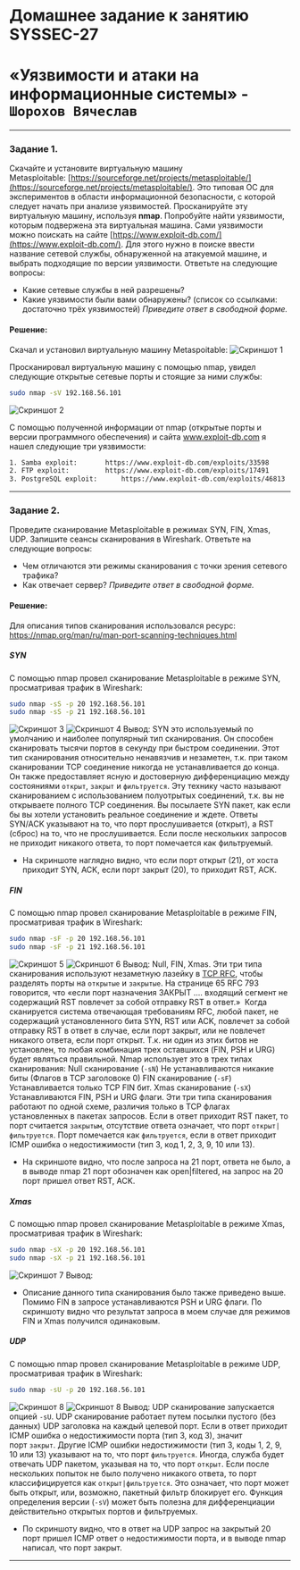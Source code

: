 # Домашнее задание к занятию SYSSEC-27 
# «Уязвимости и атаки на информационные системы» - `Шорохов Вячеслав`

---

### Задание 1. 

Скачайте и установите виртуальную машину Metasploitable: [https://sourceforge.net/projects/metasploitable/](https://sourceforge.net/projects/metasploitable/).
Это типовая ОС для экспериментов в области информационной безопасности, с которой следует начать при анализе уязвимостей.
Просканируйте эту виртуальную машину, используя **nmap**.
Попробуйте найти уязвимости, которым подвержена эта виртуальная машина.
Сами уязвимости можно поискать на сайте [https://www.exploit-db.com/](https://www.exploit-db.com/).
Для этого нужно в поиске ввести название сетевой службы, обнаруженной на атакуемой машине, и выбрать подходящие по версии уязвимости.
Ответьте на следующие вопросы:
- Какие сетевые службы в ней разрешены?
- Какие уязвимости были вами обнаружены? (список со ссылками: достаточно трёх уязвимостей)
_Приведите ответ в свободной форме._
#### Решение:

Скачал и установил виртуальную машину Metaspoitable:
![Скриншот 1](img/msf_installed.PNG)

Просканировал виртуальную машину с помощью nmap, увидел следующие открытые сетевые порты и стоящие за ними службы: 
```bash
sudo nmap -sV 192.168.56.101
```
![Скриншот 2](img/nmap_scan.PNG)

С помощью полученной информации от nmap (открытые порты и версии программного обеспечения) и сайта www.exploit-db.com я нашел следующие три уязвимости:
```bash
1. Samba exploit: 		https://www.exploit-db.com/exploits/33598
2. FTP exploit: 		https://www.exploit-db.com/exploits/17491
3. PostgreSQL exploit: 		https://www.exploit-db.com/exploits/46813
```


---

### Задание 2. 

Проведите сканирование Metasploitable в режимах SYN, FIN, Xmas, UDP.
Запишите сеансы сканирования в Wireshark.
Ответьте на следующие вопросы:
- Чем отличаются эти режимы сканирования с точки зрения сетевого трафика?
- Как отвечает сервер?
_Приведите ответ в свободной форме._

#### Решение:

Для описания типов сканирования использовался ресурс: https://nmap.org/man/ru/man-port-scanning-techniques.html
##### SYN
С помощью nmap провел сканирование Metasploitable в режиме SYN, просматривая трафик в Wireshark:
```bash
sudo nmap -sS -p 20 192.168.56.101
sudo nmap -sS -p 21 192.168.56.101
```

![Скриншот 3](img/syn1.PNG)
![Скриншот 4](img/syn2.PNG)
Вывод: 
SYN это используемый по умолчанию и наиболее популярный тип сканирования. Он способен сканировать тысячи портов в секунду при быстром соединении. Этот тип сканирования относительно ненавязчив и незаметен, т.к. при таком сканировании TCP соединение никогда не устанавливается до конца. Он также предоставляет ясную и достоверную дифференциацию между состояниями `открыт`, `закрыт` и `фильтруется`.
Эту технику часто называют сканированием с использованием полуотрытых соединений, т.к. вы не открываете полного TCP соединения. Вы посылаете SYN пакет, как если бы вы хотели установить реальное соединение и ждете. Ответы SYN/ACK указывают на то, что порт прослушивается (открыт), а RST (сброс) на то, что не прослушивается. Если после нескольких запросов не приходит никакого ответа, то порт помечается как фильтруемый. 

- На скриншоте наглядно видно, что если порт открыт (21), от хоста приходит  SYN, ACK, если порт закрыт (20), то приходит RST, ACK.

##### FIN
С помощью nmap провел сканирование Metasploitable в режиме FIN, просматривая трафик в Wireshark:
```bash
sudo nmap -sF -p 20 192.168.56.101
sudo nmap -sF -p 21 192.168.56.101
```

![Скриншот 5](img/fin.PNG)
![Скриншот 6](img/fin_a.PNG)
Вывод:
Null, FIN, Xmas. Эти три типа сканирования используют незаметную лазейку в [TCP RFC](http://www.rfc-editor.org/rfc/rfc793.txt), чтобы разделять порты на `открытые` и `закрытые`. На странице 65 RFC 793 говорится, что «если порт назначения ЗАКРЫТ .... входящий сегмент не содержащий RST повлечет за собой отправку RST в ответ.» 
Когда сканируется система отвечающая требованиям RFC, любой пакет, не содержащий установленного бита SYN, RST или ACK, повлечет за собой отправку RST в ответ в случае, если порт закрыт, или не повлечет никакого ответа, если порт открыт. Т.к. ни один из этих битов не установлен, то любая комбинация трех оставшихся (FIN, PSH и URG) будет являться правильной. Nmap использует это в трех типах сканирования:
Null сканирование (`-sN`)
Не устанавливаются никакие биты (Флагов в TCP заголовоке 0)
FIN сканирование (`-sF`)
Устанавливается только TCP FIN бит.
Xmas сканирование (`-sX`)
Устанавливаются FIN, PSH и URG флаги.
Эти три типа сканирования работают по одной схеме, различия только в TCP флагах установленных в пакетах запросов. Если в ответ приходит RST пакет, то порт считается `закрытым`, отсутствие ответа означает, что порт `открыт|фильтруется`. Порт помечается как `фильтруется`, если в ответ приходит ICMP ошибка о недостижимости (тип 3, код 1, 2, 3, 9, 10 или 13).

- На скриншоте видно, что после запроса на 21 порт, ответа не было, а в выводе nmap 21 порт обозначен как open|filtered, на запрос на 20 порт пришел ответ RST, ACK.

##### Xmas
С помощью nmap провел сканирование Metasploitable в режиме Xmas, просматривая трафик в Wireshark:
```bash
sudo nmap -sX -p 20 192.168.56.101
sudo nmap -sX -p 21 192.168.56.101
```

![Скриншот 7](img/xmas.PNG)
Вывод:
- Описание данного типа сканирования было также приведено выше. Помимо FIN в запросе устанавливаются PSH и URG флаги. По скриншоту видно что результат запроса в моем случае для режимов FIN и Xmas получился одинаковым.

##### UDP
С помощью nmap провел сканирование Metasploitable в режиме UDP, просматривая трафик в Wireshark:
```bash
sudo nmap -sU -p 20 192.168.56.101
```

![Скриншот 8](img/udp.PNG)
![Скриншот 8](img/udp_a.PNG)
Вывод:
UDP сканирование запускается опцией `-sU`. 
UDP сканирование работает путем посылки пустого (без данных) UDP заголовка на каждый целевой порт. Если в ответ приходит ICMP ошибка о недостижимости порта (тип 3, код 3), значит порт `закрыт`. Другие ICMP ошибки недостижимости (тип 3, коды 1, 2, 9, 10 или 13) указывают на то, что порт `фильтруется`. Иногда, служба будет отвечать UDP пакетом, указывая на то, что порт `открыт`. Если после нескольких попыток не было получено никакого ответа, то порт классифицируется как `открыт|фильтруется`. Это означает, что порт может быть открыт, или, возможно, пакетный фильтр блокирует его. Функция определения версии (`-sV`) может быть полезна для дифференциации действительно открытых портов и фильтруемых.

- По скриншоту видно, что в ответ на UDP запрос на закрытый 20 порт пришел ICMP ответ о недостижимости порта, и в выводе nmap написал, что порт закрыт.

---
